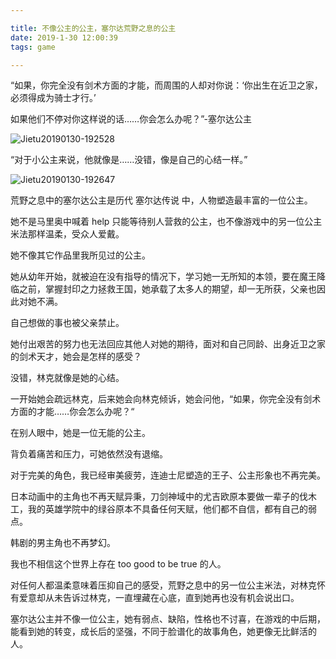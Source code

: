 ```yaml
---

title: 不像公主的公主，塞尔达荒野之息的公主
date: 2019-1-30 12:00:39
tags: game

---
```


“如果，你完全没有剑术方面的才能，而周围的人却对你说：‘你出生在近卫之家，必须得成为骑士才行。’

如果他们不停对你这样说的话……你会怎么办呢？”-塞尔达公主

![Jietu20190130-192528](https://ws2.sinaimg.cn/large/006tNc79ly1fzoxd30qi5j30xi0iujti.jpg)



“对于小公主来说，他就像是……没错，像是自己的心结一样。”

![Jietu20190130-192647](https://ws3.sinaimg.cn/large/006tNc79ly1fzoxd4sp9hj30xl0ixmzr.jpg)



荒野之息中的塞尔达公主是历代 塞尔达传说 中，人物塑造最丰富的一位公主。

她不是马里奥中喊着 help 只能等待别人营救的公主，也不像游戏中的另一位公主米法那样温柔，受众人爱戴。

她不像其它作品里我所见过的公主。

她从幼年开始，就被迫在没有指导的情况下，学习她一无所知的本领，要在魔王降临之前，掌握封印之力拯救王国，她承载了太多人的期望，却一无所获，父亲也因此对她不满。

自己想做的事也被父亲禁止。

她付出艰苦的努力也无法回应其他人对她的期待，面对和自己同龄、出身近卫之家的剑术天才，她会是怎样的感受？

没错，林克就像是她的心结。

一开始她会疏远林克，后来她会向林克倾诉，她会问他，“如果，你完全没有剑术方面的才能……你会怎么办呢？“

在别人眼中，她是一位无能的公主。

背负着痛苦和压力，可她依然没有退缩。



对于完美的角色，我已经审美疲劳，连迪士尼塑造的王子、公主形象也不再完美。

日本动画中的主角也不再天赋异秉，刀剑神域中的尤吉欧原本要做一辈子的伐木工，我的英雄学院中的绿谷原本不具备任何天赋，他们都不自信，都有自己的弱点。

韩剧的男主角也不再梦幻。

我也不相信这个世界上存在 too good to be true 的人。

对任何人都温柔意味着压抑自己的感受，荒野之息中的另一位公主米法，对林克怀有爱意却从未告诉过林克，一直埋藏在心底，直到她再也没有机会说出口。

塞尔达公主并不像一位公主，她有弱点、缺陷，性格也不讨喜，在游戏的中后期，能看到她的转变，成长后的坚强，不同于脸谱化的故事角色，她更像无比鲜活的人。








